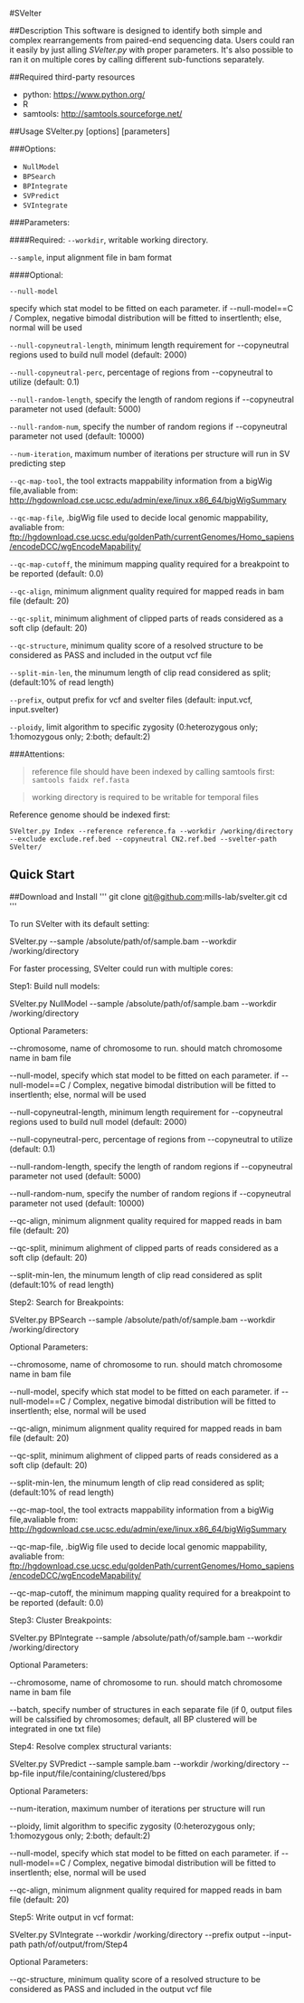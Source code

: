 #SVelter

##Description
This software is designed to identify both simple and complex rearrangements from paired-end sequencing data. Users could ran it easily by just alling *SVelter.py* with proper parameters. It's also possible to ran it on multiple cores by calling different sub-functions separately.

##Required third-party resources
* python: https://www.python.org/
* R 
* samtools: http://samtools.sourceforge.net/

##Usage
SVelter.py  [options]  [parameters]

###Options:
 * `NullModel`
 * `BPSearch`
 * `BPIntegrate`
 * `SVPredict`
 * `SVIntegrate`



###Parameters:


####Required:
`--workdir`, writable working directory.

`--sample`, input alignment file in bam format


####Optional:

`--null-model`

specify which stat model to be fitted on each parameter. if --null-model==C / Complex, negative bimodal distribution will be fitted to insertlenth; else, normal will be used

`--null-copyneutral-length`, minimum length requirement for --copyneutral regions used to build null model (default: 2000)

`--null-copyneutral-perc`, percentage of regions from --copyneutral to utilize (default: 0.1)

`--null-random-length`, specify the length of random regions if --copyneutral parameter not used (default: 5000)

`--null-random-num`, specify the number of random regions if --copyneutral parameter not used (default: 10000)

`--num-iteration`, maximum number of iterations per structure will run in SV predicting step

`--qc-map-tool`, the tool extracts mappability information from a bigWig file,avaliable from: http://hgdownload.cse.ucsc.edu/admin/exe/linux.x86_64/bigWigSummary

`--qc-map-file`, .bigWig file used to decide local genomic mappability, avaliable from: ftp://hgdownload.cse.ucsc.edu/goldenPath/currentGenomes/Homo_sapiens/encodeDCC/wgEncodeMapability/ 

`--qc-map-cutoff`, the minimum mapping quality required for a breakpoint to be reported (default: 0.0)

`--qc-align`, minimum alignment quality required for mapped reads in bam file (default: 20)

`--qc-split`, minimum alighment of clipped parts of reads considered as a soft clip (default: 20)

`--qc-structure`, minimum quality score of a resolved structure to be considered as PASS and included in the output vcf file

`--split-min-len`, the minumum length of clip read considered as split; (default:10% of read length)

`--prefix`, output prefix for vcf and svelter files (default: input.vcf, input.svelter)

`--ploidy`, limit algorithm to specific zygosity (0:heterozygous only; 1:homozygous only; 2:both; default:2)


###Attentions:

> reference file should have been indexed by calling samtools first:  `samtools faidx ref.fasta`

> working directory is required to be writable for temporal files 



Reference genome should be indexed first:

``` SVelter.py Index --reference reference.fa --workdir /working/directory --exclude exclude.ref.bed --copyneutral CN2.ref.bed --svelter-path SVelter/ ```



## Quick Start

##Download and Install
'''
git clone git@github.com:mills-lab/svelter.git
cd 
'''


To run SVelter with its default setting:

SVelter.py --sample /absolute/path/of/sample.bam --workdir /working/directory



For faster processing, SVelter could run with multiple cores:

Step1: Build null models:

SVelter.py NullModel --sample /absolute/path/of/sample.bam --workdir /working/directory

Optional Parameters:

--chromosome, name of chromosome to run. should match chromosome name in bam file

--null-model, specify which stat model to be fitted on each parameter. if --null-model==C / Complex, negative bimodal distribution will be fitted to insertlenth; else, normal will be used

--null-copyneutral-length, minimum length requirement for --copyneutral regions used to build null model (default: 2000)

--null-copyneutral-perc, percentage of regions from --copyneutral to utilize (default: 0.1)

--null-random-length, specify the length of random regions if --copyneutral parameter not used (default: 5000)

--null-random-num, specify the number of random regions if --copyneutral parameter not used (default: 10000)

--qc-align, minimum alignment quality required for mapped reads in bam file (default: 20)

--qc-split, minimum alighment of clipped parts of reads considered as a soft clip (default: 20)

--split-min-len, the minumum length of clip read considered as split  (default:10% of read length)


Step2: Search for Breakpoints:

SVelter.py BPSearch --sample /absolute/path/of/sample.bam --workdir /working/directory

Optional Parameters:

--chromosome, name of chromosome to run. should match chromosome name in bam file

--null-model, specify which stat model to be fitted on each parameter. if --null-model==C / Complex, negative bimodal distribution will be fitted to insertlenth; else, normal will be used

--qc-align, minimum alignment quality required for mapped reads in bam file (default: 20)

--qc-split, minimum alighment of clipped parts of reads considered as a soft clip (default: 20)

--split-min-len, the minumum length of clip read considered as split; (default:10% of read length)

--qc-map-tool, the tool extracts mappability information from a bigWig file,avaliable from: http://hgdownload.cse.ucsc.edu/admin/exe/linux.x86_64/bigWigSummary

--qc-map-file, .bigWig file used to decide local genomic mappability, avaliable from: ftp://hgdownload.cse.ucsc.edu/goldenPath/currentGenomes/Homo_sapiens/encodeDCC/wgEncodeMapability/

--qc-map-cutoff, the minimum mapping quality required for a breakpoint to be reported (default: 0.0)


Step3: Cluster Breakpoints:

SVelter.py BPIntegrate --sample /absolute/path/of/sample.bam --workdir /working/directory

Optional Parameters:

--chromosome, name of chromosome to run. should match chromosome name in bam file

--batch, specify number of structures in each separate file (if 0, output files will be calssified by chromosomes; default, all BP clustered will be integrated in one txt file)


Step4: Resolve complex structural variants:

SVelter.py SVPredict --sample sample.bam --workdir /working/directory --bp-file input/file/containing/clustered/bps
 
Optional Parameters:

--num-iteration, maximum number of iterations per structure will run

--ploidy, limit algorithm to specific zygosity (0:heterozygous only; 1:homozygous only; 2:both; default:2)

--null-model, specify which stat model to be fitted on each parameter. if --null-model==C / Complex, negative bimodal distribution will be fitted to insertlenth; else, normal will be used

--qc-align, minimum alignment quality required for mapped reads in bam file (default: 20)


Step5: Write output in vcf format:

SVelter.py SVIntegrate --workdir /working/directory --prefix output  --input-path path/of/output/from/Step4
  
Optional Parameters:

--qc-structure, minimum quality score of a resolved structure to be considered as PASS and included in the output vcf file
                        
